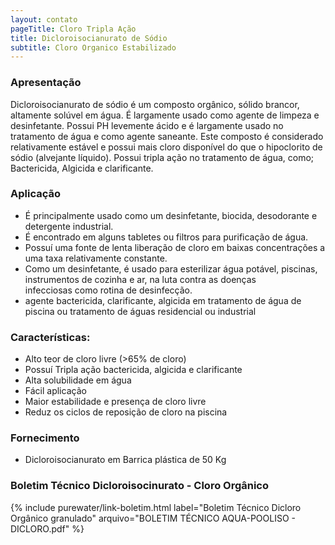 ```yaml
---
layout: contato
pageTitle: Cloro Tripla Ação
title: Dicloroisocianurato de Sódio
subtitle: Cloro Organico Estabilizado
---
```


### Apresentação

Dicloroisocianurato de sódio é um composto orgânico, sólido brancor, altamente solúvel em água. É largamente usado como agente de limpeza e desinfetante.
Possui PH levemente ácido e é largamente usado no tratamento de água e como agente saneante. Este composto é considerado relativamente estável e possui mais cloro disponível do que o hipoclorito de sódio (alvejante líquido).
Possui tripla ação no tratamento de água, como; Bactericida, Algicida e clarificante.

### Aplicação

- É principalmente usado como um desinfetante, biocida, desodorante e detergente industrial. 
- É encontrado em alguns tabletes ou filtros para purificação de água. 
- Possuí uma fonte de lenta liberação de cloro em baixas concentrações a uma taxa relativamente constante. 
- Como um desinfetante, é usado para esterilizar água potável, piscinas, instrumentos de cozinha e ar, na luta contra as doenças     
  infecciosas como rotina de desinfecção.
- agente bactericida, clarificante, algicida em tratamento de água de piscina ou tratamento de águas residencial ou industrial


### Características:

- Alto teor de cloro livre (>65% de cloro)
- Possuí Tripla ação bactericida, algicida e clarificante
- Alta solubilidade em água
- Fácil aplicação
- Maior estabilidade e presença de cloro livre
- Reduz os ciclos de reposição de cloro na piscina

### Fornecimento

- Dicloroisocianurato em Barrica plástica de 50 Kg 

### Boletim Técnico Dicloroisocinurato - Cloro Orgânico

{% include purewater/link-boletim.html label="Boletim Técnico Dicloro Orgânico granulado" arquivo="BOLETIM TÉCNICO AQUA-POOLISO - DICLORO.pdf" %}


